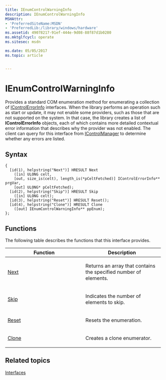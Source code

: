 ```yaml
---
title: IEnumControlWarningInfo
description: IEnumControlWarningInfo
MSHAttr:
- 'PreferredSiteName:MSDN'
- 'PreferredLib:/library/windows/hardware'
ms.assetid: 49078217-91ef-444e-9d08-88f87d1b0280
ms.mktglfcycl: operate
ms.sitesec: msdn

ms.date: 05/05/2017
ms.topic: article


---
```


# IEnumControlWarningInfo


Provides a standard COM enumeration method for enumerating a collection of [IControlErrorInfo](icontrolerrorinfo.md) interfaces. When the library performs an operation such as start or update, it may not enable some providers, such as those that are not supported on the system. In that case, the library creates a list of **IControlErrorInfo** objects, each of which contains more detailed contextual error information that describes why the provider was not enabled. The client can query for this interface from [IControlManager](icontrolmanager.md) to determine whether any errors are listed.

## Syntax


```
{
  [id(1), helpstring("Next")] HRESULT Next
    ([in] ULONG celt,
    [out, size_is(celt), length_is(*pCeltFetched)] IControlErrorInfo** prgVar,
    [out] ULONG* pCeltFetched);
  [id(2), helpstring("Skip")] HRESULT Skip
    ([in] ULONG celt);
  [id(3), helpstring("Reset")] HRESULT Reset();
  [id(4), helpstring("Clone")] HRESULT Clone
    ([out] IEnumControlWarningInfo** ppEnum);
};
```

## Functions


The following table describes the functions that this interface provides.

<table>
<colgroup>
<col width="50%" />
<col width="50%" />
</colgroup>
<thead>
<tr class="header">
<th>Function</th>
<th>Description</th>
</tr>
</thead>
<tbody>
<tr class="odd">
<td><p><a href="next.md" data-raw-source="[Next](next.md)">Next</a></p></td>
<td><p>Returns an array that contains the specified number of elements.</p></td>
</tr>
<tr class="even">
<td><p><a href="skip.md" data-raw-source="[Skip](skip.md)">Skip</a></p></td>
<td><p>Indicates the number of elements to skip.</p></td>
</tr>
<tr class="odd">
<td><p><a href="reset.md" data-raw-source="[Reset](reset.md)">Reset</a></p></td>
<td><p>Resets the enumeration.</p></td>
</tr>
<tr class="even">
<td><p><a href="clone.md" data-raw-source="[Clone](clone.md)">Clone</a></p></td>
<td><p>Creates a clone enumerator.</p></td>
</tr>
</tbody>
</table>

 

## Related topics


[Interfaces](interfaces-wprcontrol.md)

 

 







